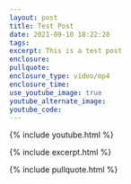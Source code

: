 ```yaml
---
layout: post
title: Test Post
date: 2021-09-10 18:22:28
tags:
excerpt: This is a test post
enclosure:
pullquote:
enclosure_type: video/mp4
enclosure_time:
use_youtube_image: true
youtube_alternate_image:
youtube_code:
---
```

{% include youtube.html %}

{% include excerpt.html %}

{% include pullquote.html %}
